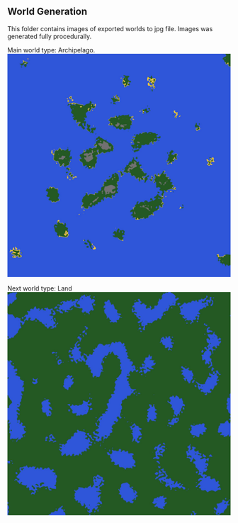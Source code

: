 ## World Generation
This folder contains images of exported worlds to jpg file.
Images was generated fully procedurally.

Main world type: Archipelago.   
![Archipelago](./Archipelago.jpg)

Next world type: Land 
![Land](./Land.jpg)